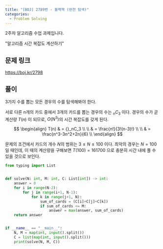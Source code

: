 ```yaml
---
title: "[BOJ] 2789번 - 블랙잭 (완전 탐색)"
categories:
  - Problem Solving
---
```


2주차 알고리즘 수업 과제입니다.

"알고리즘 시간 복잡도 계산하기"

## 문제 링크

<https://boj.kr/2798>

## 풀이

3가지 수를 뽑는 모든 경우의 수를 탐색해봐야 한다.

서로 다른 n개의 카드 중에서 3개의 카드를 뽑는 경우의 수는 $_nC_3$ 이다.
경우의 수가 곧 계산량 $T(n)$ 이 되므로, $O(N^3)$의 시간 복잡도를 갖게 된다.

$$
\begin{align}
T(n)
& = {}_nC_3 \\
\\
& = \frac{n!}{3!(n-3)!} \\
\\
& = \frac{n^3-3n^2+2n}{6} \\
\end{align}
$$

문제의 조건에서 카드의 개수 $N$의 범위는 $3 \leq N \leq 100$ 이다. 최악의 경우는 $N=100$ 일 때인데, 이 때의 계산량을 구해보면 $T(100) = 161700$ 으로 충분히 시간 내에 풀 수 있을 것으로 보인다.

```python
from typing import List


def solve(N: int, M: int, C: List[int]) -> int:
    answer = 0
    for i in range(N-2):
        for j in range(i+1, N-1):
            for k in range(j+1, N):
                sum_of_cards = (C[i]+C[j]+C[k])
                if sum_of_cards <= M:
                    answer = max(answer, sum_of_cards)
    return answer


if __name__ == "__main__":
    N, M = map(int, input().split())
    C = list(map(int, input().split()))
    print(solve(N, M, C))
```
